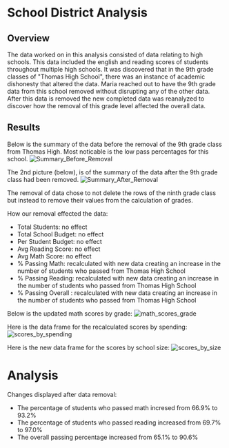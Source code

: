 # School District Analysis

## Overview
The data worked on in this analysis consisted of data relating to high schools. 
This data included the english and reading scores of students throughout multiple high schools.
It was discovered that in the 9th grade classes of "Thomas High School", there was an instance of academic dishonesty that altered the data.
Maria reached out to have the 9th grade data from this school removed without disrupting any of the other data.
After this data is removed the new completed data was reanalyzed to discover how the removal of this grade level affected the overall data.

## Results
Below is the summary of the data before the removal of the 9th grade class from Thomas High.
Most noticable is the low pass percentages for this school.
![Summary_Before_Removal](https://user-images.githubusercontent.com/96553988/151736830-13cba36e-1735-4d7a-8d29-e8923475bc9b.png)


The 2nd picture (below), is of the summary of the data after the 9th grade class had been removed.
![Summary_After_Removal](https://user-images.githubusercontent.com/96553988/151736790-9dffdcfe-130f-4053-b840-7063bb042e49.png)

The removal of data chose to not delete the rows of the ninth grade class but instead to remove their values from the calculation of grades.

How our removal effected the data:
* Total Students: no effect
* Total School Budget: no effect
* Per Student Budget: no effect
* Avg Reading Score: no effect
* Avg Math Score: no effect
* % Passing Math: recalculated with new data creating an increase in the number of students who passed from Thomas High School
* % Passing Reading: recalculated with new data creating an increase in the number of students who passed from Thomas High School
* % Passing Overall : recalculated with new data creating an increase in the number of students who passed from Thomas High School

Below is the updated math scores by grade: 
![math_scores_grade](https://user-images.githubusercontent.com/96553988/151740953-2ea2fa0b-5adf-4aa5-ae5a-71bacc59fe3a.png)

Here is the data frame for the recalculated scores by spending:
![scores_by_spending](https://user-images.githubusercontent.com/96553988/151740718-22337ebe-e494-451e-8435-b97ec12e5caf.png)

Here is the new data frame for the scores by school size:
![scores_by_size](https://user-images.githubusercontent.com/96553988/151740825-884d9b24-65c3-4c6b-927b-11785df34db1.png)


# Analysis
Changes displayed after data removal:
* The percentage of students who passed math incresed from 66.9% to 93.2%
* The percentage of students who passed reading increased from 69.7% to 97.0%
* The overall passing percentage increased from 65.1% to 90.6%
